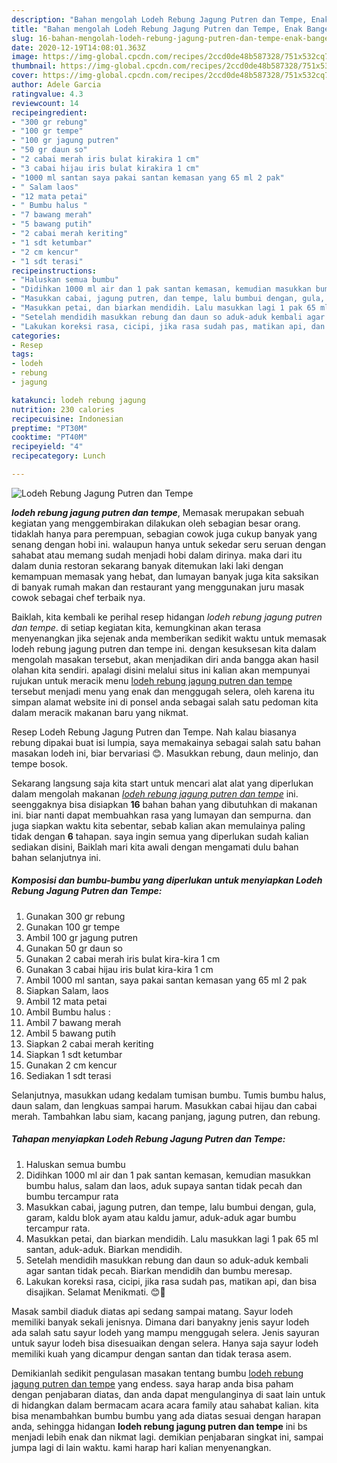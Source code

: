 ```yaml
---
description: "Bahan mengolah Lodeh Rebung Jagung Putren dan Tempe, Enak Banget"
title: "Bahan mengolah Lodeh Rebung Jagung Putren dan Tempe, Enak Banget"
slug: 16-bahan-mengolah-lodeh-rebung-jagung-putren-dan-tempe-enak-banget
date: 2020-12-19T14:08:01.363Z
image: https://img-global.cpcdn.com/recipes/2ccd0de48b587328/751x532cq70/lodeh-rebung-jagung-putren-dan-tempe-foto-resep-utama.jpg
thumbnail: https://img-global.cpcdn.com/recipes/2ccd0de48b587328/751x532cq70/lodeh-rebung-jagung-putren-dan-tempe-foto-resep-utama.jpg
cover: https://img-global.cpcdn.com/recipes/2ccd0de48b587328/751x532cq70/lodeh-rebung-jagung-putren-dan-tempe-foto-resep-utama.jpg
author: Adele Garcia
ratingvalue: 4.3
reviewcount: 14
recipeingredient:
- "300 gr rebung"
- "100 gr tempe"
- "100 gr jagung putren"
- "50 gr daun so"
- "2 cabai merah iris bulat kirakira 1 cm"
- "3 cabai hijau iris bulat kirakira 1 cm"
- "1000 ml santan saya pakai santan kemasan yang 65 ml 2 pak"
- " Salam laos"
- "12 mata petai"
- " Bumbu halus "
- "7 bawang merah"
- "5 bawang putih"
- "2 cabai merah keriting"
- "1 sdt ketumbar"
- "2 cm kencur"
- "1 sdt terasi"
recipeinstructions:
- "Haluskan semua bumbu"
- "Didihkan 1000 ml air dan 1 pak santan kemasan, kemudian masukkan bumbu halus, salam dan laos, aduk supaya santan tidak pecah dan bumbu tercampur rata"
- "Masukkan cabai, jagung putren, dan tempe, lalu bumbui dengan, gula, garam, kaldu blok ayam atau kaldu jamur, aduk-aduk agar bumbu tercampur rata."
- "Masukkan petai, dan biarkan mendidih. Lalu masukkan lagi 1 pak 65 ml santan, aduk-aduk. Biarkan mendidih."
- "Setelah mendidih masukkan rebung dan daun so aduk-aduk kembali agar santan tidak pecah. Biarkan mendidih dan bumbu meresap."
- "Lakukan koreksi rasa, cicipi, jika rasa sudah pas, matikan api, dan bisa disajikan. Selamat Menikmati. 😊🙏"
categories:
- Resep
tags:
- lodeh
- rebung
- jagung

katakunci: lodeh rebung jagung 
nutrition: 230 calories
recipecuisine: Indonesian
preptime: "PT30M"
cooktime: "PT40M"
recipeyield: "4"
recipecategory: Lunch

---
```



![Lodeh Rebung Jagung Putren dan Tempe](https://img-global.cpcdn.com/recipes/2ccd0de48b587328/751x532cq70/lodeh-rebung-jagung-putren-dan-tempe-foto-resep-utama.jpg)

<b><i>lodeh rebung jagung putren dan tempe</i></b>, Memasak merupakan sebuah kegiatan yang menggembirakan dilakukan oleh sebagian besar orang. tidaklah hanya para perempuan, sebagian cowok juga cukup banyak yang senang dengan hobi ini. walaupun hanya untuk sekedar seru seruan dengan sahabat atau memang sudah menjadi hobi dalam dirinya. maka dari itu dalam dunia restoran sekarang banyak ditemukan laki laki dengan kemampuan memasak yang hebat, dan lumayan banyak juga kita saksikan di banyak rumah makan dan restaurant yang menggunakan juru masak cowok sebagai chef terbaik nya.

Baiklah, kita kembali ke perihal resep hidangan <i>lodeh rebung jagung putren dan tempe</i>. di setiap kegiatan kita, kemungkinan akan terasa menyenangkan jika sejenak anda memberikan sedikit waktu untuk memasak lodeh rebung jagung putren dan tempe ini. dengan kesuksesan kita dalam mengolah masakan tersebut, akan menjadikan diri anda bangga akan hasil olahan kita sendiri. apalagi disini melalui situs ini kalian akan mempunyai rujukan untuk meracik menu <u>lodeh rebung jagung putren dan tempe</u> tersebut menjadi menu yang enak dan menggugah selera, oleh karena itu simpan alamat website ini di ponsel anda sebagai salah satu pedoman kita dalam meracik makanan baru yang nikmat.

Resep Lodeh Rebung Jagung Putren dan Tempe. Nah kalau biasanya rebung dipakai buat isi lumpia, saya memakainya sebagai salah satu bahan masakan lodeh ini, biar bervariasi 😊. Masukkan rebung, daun melinjo, dan tempe bosok.


Sekarang langsung saja kita start untuk mencari alat alat yang diperlukan dalam mengolah makanan <u><i>lodeh rebung jagung putren dan tempe</i></u> ini. seenggaknya bisa disiapkan <b>16</b> bahan bahan yang dibutuhkan di makanan ini. biar nanti dapat membuahkan rasa yang lumayan dan sempurna. dan juga siapkan waktu kita sebentar, sebab kalian akan memulainya paling tidak dengan <b>6</b> tahapan. saya ingin semua yang diperlukan sudah kalian sediakan disini, Baiklah mari kita awali dengan mengamati dulu bahan bahan selanjutnya ini.

<!--inarticleads1-->

##### Komposisi dan bumbu-bumbu yang diperlukan untuk menyiapkan Lodeh Rebung Jagung Putren dan Tempe:

1. Gunakan 300 gr rebung
1. Gunakan 100 gr tempe
1. Ambil 100 gr jagung putren
1. Gunakan 50 gr daun so
1. Gunakan 2 cabai merah iris bulat kira-kira 1 cm
1. Gunakan 3 cabai hijau iris bulat kira-kira 1 cm
1. Ambil 1000 ml santan, saya pakai santan kemasan yang 65 ml 2 pak
1. Siapkan  Salam, laos
1. Ambil 12 mata petai
1. Ambil  Bumbu halus :
1. Ambil 7 bawang merah
1. Ambil 5 bawang putih
1. Siapkan 2 cabai merah keriting
1. Siapkan 1 sdt ketumbar
1. Gunakan 2 cm kencur
1. Sediakan 1 sdt terasi


Selanjutnya, masukkan udang kedalam tumisan bumbu. Tumis bumbu halus, daun salam, dan lengkuas sampai harum. Masukkan cabai hijau dan cabai merah. Tambahkan labu siam, kacang panjang, jagung putren, dan rebung. 

<!--inarticleads2-->

##### Tahapan menyiapkan Lodeh Rebung Jagung Putren dan Tempe:

1. Haluskan semua bumbu
1. Didihkan 1000 ml air dan 1 pak santan kemasan, kemudian masukkan bumbu halus, salam dan laos, aduk supaya santan tidak pecah dan bumbu tercampur rata
1. Masukkan cabai, jagung putren, dan tempe, lalu bumbui dengan, gula, garam, kaldu blok ayam atau kaldu jamur, aduk-aduk agar bumbu tercampur rata.
1. Masukkan petai, dan biarkan mendidih. Lalu masukkan lagi 1 pak 65 ml santan, aduk-aduk. Biarkan mendidih.
1. Setelah mendidih masukkan rebung dan daun so aduk-aduk kembali agar santan tidak pecah. Biarkan mendidih dan bumbu meresap.
1. Lakukan koreksi rasa, cicipi, jika rasa sudah pas, matikan api, dan bisa disajikan. Selamat Menikmati. 😊🙏


Masak sambil diaduk diatas api sedang sampai matang. Sayur lodeh memiliki banyak sekali jenisnya. Dimana dari banyakny jenis sayur lodeh ada salah satu sayur lodeh yang mampu menggugah selera. Jenis sayuran untuk sayur lodeh bisa disesuaikan dengan selera. Hanya saja sayur lodeh memiliki kuah yang dicampur dengan santan dan tidak terasa asem. 

Demikianlah sedikit pengulasan masakan tentang bumbu <u>lodeh rebung jagung putren dan tempe</u> yang endess. saya harap anda bisa paham dengan penjabaran diatas, dan anda dapat mengulanginya di saat lain untuk di hidangkan dalam bermacam acara acara family atau sahabat kalian. kita bisa menambahkan bumbu bumbu yang ada diatas sesuai dengan harapan anda, sehingga hidangan <b>lodeh rebung jagung putren dan tempe</b> ini bs menjadi lebih enak dan nikmat lagi. demikian penjabaran singkat ini, sampai jumpa lagi di lain waktu. kami harap hari kalian menyenangkan.
